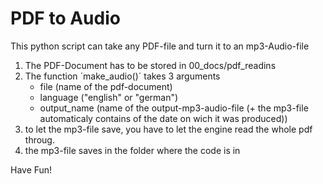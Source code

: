 # PDF to Audio
This python script can take any PDF-file and turn it to an mp3-Audio-file

1. The PDF-Document has to be stored in 00_docs/pdf_readins
2. The function ´make_audio()´ takes 3 arguments
   - file (name of the pdf-document)
   - language ("english" or "german")
   - output_name (name of the output-mp3-audio-file (+ the mp3-file automaticaly contains of the date on wich it was produced))
4. to let the mp3-file save, you have to let the engine read the whole pdf throug.
5. the mp3-file saves in the folder where the code is in
  
Have Fun!

